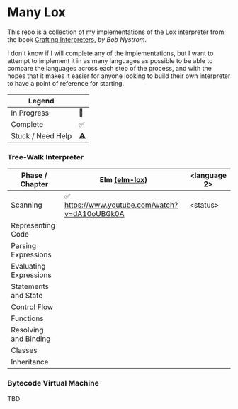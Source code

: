 # Many Lox

This repo is a collection of my implementations of the Lox interpreter from the book [Crafting Interpreters](https://craftinginterpreters.com/), _by Bob Nystrom_.

I don't know if I will complete any of the implementations, but I want to attempt to implement it in as many languages as possible to be able to compare the languages across each step of the process, and with the hopes that it makes it easier for anyone looking to build their own interpreter to have a point of reference for starting.

| Legend            |     |
| ----------------- | --- |
| In Progress       | 🚧  |
| Complete          | ✅  |
| Stuck / Need Help | ⚠️  |

### Tree-Walk Interpreter

| Phase / Chapter        | Elm [(elm-lox)](./elm-lox/)                    | \<language 2> |
| ---------------------- | ---------------------------------------------- | ------------- |
| Scanning               | ✅ https://www.youtube.com/watch?v=dA10oUBGk0A | \<status>     |
| Representing Code      |                                                |               |
| Parsing Expressions    |                                                |               |
| Evaluating Expressions |                                                |               |
| Statements and State   |                                                |               |
| Control Flow           |                                                |               |
| Functions              |                                                |               |
| Resolving and Binding  |                                                |               |
| Classes                |                                                |               |
| Inheritance            |                                                |               |

### Bytecode Virtual Machine

TBD
